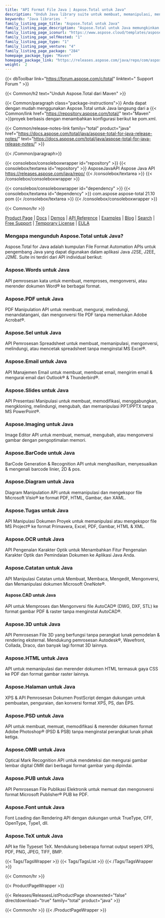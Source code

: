 ```yaml
---
title: "API Format File Java | Aspose.Total untuk Java"
description: "Unduh Java library suite untuk membuat, memanipulasi, mengonversi, merender & mencetak file Microsoft Word, Excel, PowerPoint, Outlook, Publisher, Visio, Project & OneNote. Paket juga termasuk API untuk format file PDF, Photoshop, CAD, GIS & 3D serta API untuk barcode, OCR & OMR."
keywords: "Java libraries  "
family_listing_page_title: "Aspose.Total untuk Java"
family_listing_page_description: "Aspose.Total untuk Java memungkinkan pengembang untuk membangun sistem pemrosesan file yang sangat serbaguna yang mampu menangani 100+ format file populer. Pemrogram aplikasi Java SE atau EE dapat meningkatkan aplikasi mereka dengan kemampuan memuat, membuat, memodifikasi, merender, dan mengonversi file dari Microsoft Office, OpenOffice, Visio, Project, CAD, dan banyak kategori format lain yang umum digunakan."
family_listing_page_iconurl: "https://www.aspose.cloud/templates/aspose/App_Themes/V3/images/total/272x272/aspose_total-for-java-min.png"
family_listing_page_selfHosted: "1"
family_listing_page_type: "1"
family_listing_page_venture: "4"
family_listing_page_package: "284"
homepage_package_type: "Maven"
homepage_package_link: "https://releases.aspose.com/java/repo/com/aspose/aspose-total/"
weight:  2
---
```


{{< dbToolbar link="https://forum.aspose.com/c/total" linktext=" Support Forum " >}}

{{< Common/h2 text="Unduh Aspose.Total dari Maven"  >}}

{{< Common/paragraph class="package-instructions">}}
Anda dapat dengan mudah menggunakan Aspose.Total untuk Java langsung dari a
{{< Common/link href="https://repository.aspose.com/total/" text="Maven"  >}}proyek berbasis dengan menambahkan konfigurasi berikut ke pom.xml.

{{< Common/release-notes-link family="total" product="java" href="https://docs.aspose.com/total/java/aspose-total-for-java-release-notes/" text="https://docs.aspose.com/total/java/aspose-total-for-java-release-notes/"  >}}

{{< /Common/paragraph>}}

{{< consolebox/consoleboxwrapper id="repository" >}}
   {{< consolebox/textarea id="repository" >}}
      <repository>
         <id>AsposeJavaAPI</id>
         <name>Aspose Java API</name>
         <url>https://releases.aspose.com/java/repo/</url>
      </repository>
   {{< /consolebox/textarea >}}
{{< /consolebox/consoleboxwrapper >}}

{{< consolebox/consoleboxwrapper id="dependency" >}}
   {{< consolebox/textarea id="dependency" >}}
      <dependency>
         <groupId>com.aspose</groupId>
         <artifactId>aspose-total</artifactId>
         <version>21.10</version>
         <type>pom</type>
      </dependency>
   {{< /consolebox/textarea >}}
{{< /consolebox/consoleboxwrapper >}}

{{< Common/hr >}}

[Product Page](https://products.aspose.com/tasks/java) | [Docs](https://docs.aspose.com/tasks/java/) | [Demos](https://products.aspose.app/tasks/family) | [API Reference](https://reference.aspose.com/tasks/java) | [Examples](https://github.com/aspose-tasks/Aspose.Tasks-for-Java) | [Blog](https://blog.aspose.com/category/tasks/) | [Search](https://search.aspose.com/) | [Free Support](https://forum.aspose.com/c/tasks) | [Temporary License](https://purchase.aspose.com/temporary-license) | [EULA](https://about.aspose.com/legal/eula/)

### Mengapa mengunduh Aspose.Total untuk Java?

Aspose.Total for Java adalah kumpulan File Format Automation APIs untuk pengembang Java yang dapat digunakan dalam aplikasi Java J2SE, J2EE, J2ME. Suite ini terdiri dari API individual berikut:

### Aspose.Words untuk Java

API pemrosesan kata untuk membuat, memproses, mengonversi, atau merender dokumen Word® ke berbagai format.

### Aspose.PDF untuk Java

PDF Manipulation API untuk membuat, mengurai, melindungi, menandatangani, dan mengonversi file PDF tanpa memerlukan Adobe Acrobat®.

### Aspose.Sel untuk Java

API Pemrosesan Spreadsheet untuk membuat, memanipulasi, mengonversi, melindungi, atau mencetak spreadsheet tanpa menginstal MS Excel®.

### Aspose.Email untuk Java
API Manajemen Email untuk membuat, membuat email, mengirim email & mengurai email dari Outlook® & Thunderbird®.

### Aspose.Slides untuk Java

API Presentasi Manipulasi untuk membuat, memodifikasi, menggabungkan, mengkloning, melindungi, mengubah, dan memanipulasi PPT/PPTX tanpa MS PowerPoint®.

### Aspose.Imaging untuk Java

Image Editor API untuk membuat, memuat, mengubah, atau mengonversi gambar dengan pengoptimalan memori.

### Aspose.BarCode untuk Java

BarCode Generation & Recognition API untuk menghasilkan, menyesuaikan & mengenali barcode linier, 2D & pos.

### Aspose.Diagram untuk Java

Diagram Manipulation API untuk memanipulasi dan mengekspor file Microsoft Visio® ke format PDF, HTML, Gambar, dan XAML.

### Aspose.Tugas untuk Java

API Manipulasi Dokumen Proyek untuk memanipulasi atau mengekspor file MS Project® ke format Primavera, Excel, PDF, Gambar, HTML & XML.

### Aspose.OCR untuk Java

API Pengenalan Karakter Optik untuk Menambahkan Fitur Pengenalan Karakter Optik dan Pemindaian Dokumen ke Aplikasi Java Anda.

### Aspose.Catatan untuk Java

API Manipulasi Catatan untuk Membuat, Membaca, Mengedit, Mengonversi, dan Memanipulasi dokumen Microsoft OneNote®.

#### Aspose.CAD untuk Java

API untuk Memproses dan Mengonversi file AutoCAD® (DWG, DXF, STL) ke format gambar PDF & raster tanpa menginstal AutoCAD®.

### Aspose.3D untuk Java

API Pemrosesan File 3D yang berfungsi tanpa perangkat lunak pemodelan & rendering eksternal. Mendukung pemrosesan Autodesk®, Wavefront, Collada, Draco, dan banyak lagi format 3D lainnya.

### Aspose.HTML untuk Java

API untuk memanipulasi dan merender dokumen HTML termasuk gaya CSS ke PDF dan format gambar raster lainnya.

### Aspose.Halaman untuk Java

XPS & API Pemrosesan Dokumen PostScript dengan dukungan untuk pembuatan, penguraian, dan konversi format XPS, PS, dan EPS.

### Aspose.PSD untuk Java

API untuk membuat, memuat, memodifikasi & merender dokumen format Adobe Photoshop® (PSD & PSB) tanpa menginstal perangkat lunak pihak ketiga.

### Aspose.OMR untuk Java

Optical Mark Recognition API untuk mendeteksi dan mengurai gambar lembar digital OMR dari berbagai format gambar yang dipindai.

### Aspose.PUB untuk Java

API Pemrosesan File Publikasi Elektronik untuk memuat dan mengonversi format Microsoft Publisher® PUB ke PDF.

### Aspose.Font untuk Java

Font Loading dan Rendering API dengan dukungan untuk TrueType, CFF, OpenType, Type1, dll.

### Aspose.TeX untuk Java

API ke file Typeset TeX. Mendukung beberapa format output seperti XPS, PDF, PNG, JPEG, TIFF, BMP.

{{< Tags/TagsWrapper >}}
 {{< Tags/TagsList >}}
{{< /Tags/TagsWrapper >}}

{{< Common/hr >}}

{{< ProductPageWrapper >}}
<!-- ReleasesListProductPage-->
   {{< Releases/ReleasesListProductPage shownested="false"  directdownload="true" family="total" product="java" >}}
<!-- /ReleasesListProductPage-->
{{< Common/hr >}}
{{< /ProductPageWrapper >}}

